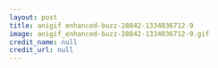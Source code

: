 ```yaml
---
layout: post
title: anigif enhanced-buzz-28842-1334036712-9
image: anigif_enhanced-buzz-28842-1334036712-9.gif
credit_name: null 
credit_url: null
---
```


